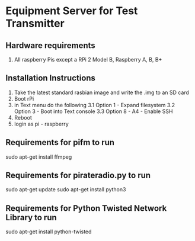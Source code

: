 # Equipment Server for Test Transmitter

## Hardware requirements
1. All raspberry Pis except a RPi 2 Model B, Raspberry A, B, B+

## Installation Instructions
1. Take the latest standard rasbian image and write the .img to an SD card
2. Boot rPi
3. in Text menu do the following
3.1 Option 1 - Expand filesystem
3.2 Option 3 - Boot into Text console
3.3 Option 8 - A4 - Enable SSH
4. Reboot
5. login as pi - raspberry


## Requirements for pifm to run
sudo apt-get install ffmpeg

## Requirements for pirateradio.py to run
sudo apt-get update
sudo apt-get install python3

## Requirements for Python Twisted Network Library to run
sudo apt-get install python-twisted
